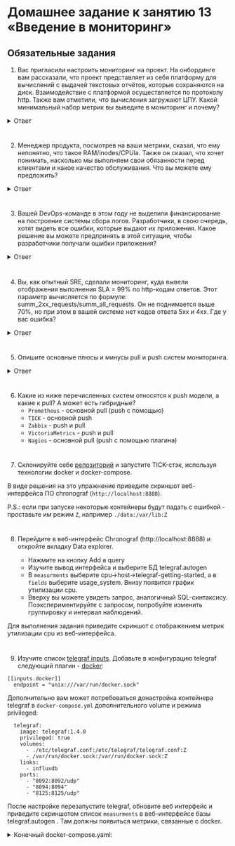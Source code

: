 # Домашнее задание к занятию 13 «Введение в мониторинг»

## Обязательные задания

1. Вас пригласили настроить мониторинг на проект. На онбординге вам рассказали, что проект представляет из себя платформу для вычислений с выдачей текстовых отчётов, которые сохраняются на диск. 
Взаимодействие с платформой осуществляется по протоколу http. Также вам отметили, что вычисления загружают ЦПУ. Какой минимальный набор метрик вы выведите в мониторинг и почему?

<details>
<summary>Ответ</summary>

  * Для CPU нужно определить:
    * Задержка: средняя или максимальная задержка в планировщике CPU
    * Трафик: загрузка процессора
    * Ошибки: ошибки конкретного процессора, неисправные процессоры
   
  * Для устройства хранения:
    * Задержка: среднее время ожидания для операций чтения и записи
    * Трафик: чтение и запись уровней ввода/вывода
    * Ошибки: ошибки файловой системы, ошибки диска в /sys/devices
   
  * Приложения, обслуживающие клиентов, отслеживают по таким сигналам:
    * Задержка: время выполнения запросов
    * Трафик: количество запросов в секунду
    * Ошибки: ошибки приложения, возникающие при обработке клиентских запросов или доступе к ресурсам
    * Насыщение: процент или количество ресурсов, используемых в настоящее время
   
  * Метрики RAM

</details>

#
2. Менеджер продукта, посмотрев на ваши метрики, сказал, что ему непонятно, что такое RAM/inodes/CPUla. Также он сказал, что хочет понимать, насколько мы выполняем свои обязанности перед клиентами и какое качество обслуживания. Что вы можете ему предложить?

<details>
<summary>Ответ</summary>
    
Чтобы точно понимать выполнение обязанностей перед клиентами, надо изначально договрится какие показатели важны для клиента, для этого необходимо использовать метрики SLA, SLO и SLI:
    
- SLI (Service Level Indicator) — метрики времени (задержка запроса, пропускная способность, число запросов в секунду или число сбоев на запрос). Они, как правило, агрегируются во времени, а затем преобразуются в среднее или процент по отношению к пороговому значению;

- SLO (Service Level Objective) — целевые показатели совокупного успеха SLI в течение определенного периода времени (месяц, квартал и т.д.), согласованные заинтересованными сторонами.
  
- SLA (соглашение об уровне обслуживания) — это соглашение между поставщиком и клиентом об измеримых показателях, таких как время безотказной работы, время реагирования, а также мерах ответственности.
</details>

#
3. Вашей DevOps-команде в этом году не выделили финансирование на построение системы сбора логов. Разработчики, в свою очередь, хотят видеть все ошибки, которые выдают их приложения. Какое решение вы можете предпринять в этой ситуации, чтобы разработчики получали ошибки приложения?

<details>
<summary>Ответ</summary>
 Самый просто вариант, это просто написать скрипт который будет собирать логи и ошибки и отпрвлять их на общий ресурс. Из бесплатных готовых платформ: Sentry — это платформа для отслеживания ошибок и мониторинга приложений. Данные, которые мы получаем в Sentry, содержат исчерпывающую информацию о контексте, в котором это произошло, что облегчает воспроизведение и поиск причины и значительно помогает в устранении ошибок.   
</details>

#
4. Вы, как опытный SRE, сделали мониторинг, куда вывели отображения выполнения SLA = 99% по http-кодам ответов. 
Этот параметр вычисляется по формуле: summ_2xx_requests/summ_all_requests. Он не поднимается выше 70%, но при этом в вашей системе нет кодов ответа 5xx и 4xx. Где у вас ошибка?

<details>
<summary>Ответ</summary>
Ошибка в формуле расчета доступности, необходимо учитывать не только ответы с кодом 2xx, но и 3xx. Правильная формула расчета досупности (summ_2xx_requests + summ_3xx_requests) / (summ_all_requests)
</details>

#
5. Опишите основные плюсы и минусы pull и push систем мониторинга.
<details>
<summary>Ответ</summary>
    
* Push-модель (от англ. push - толкать) основана на принципе, что данные отправляются из источника в систему мониторинга. То есть, система мониторинга постоянно получает данные от устройств или других источников.

* Pull-модель (от англ. pull - тянуть) предполагает, что система мониторинга сама запрашивает данные у источников. То есть, система мониторит только те устройства, которые были выбраны для мониторинга, и запрашивает у них данные только тогда, когда это необходимо.

* Таким образом, push-модель обычно используется для мониторинга больших систем, где количество устройств может быть слишком большим для ручного сбора данных. Pull-модель же позволяет более гибко настраивать мониторинг, выбирая только необходимые устройства и данные, что экономит ресурсы системы мониторинга и обеспечивает более точное и своевременное обнаружение проблем.

* Кроме того, push-модели могут быть более эффективными в случаях, когда необходимо быстро реагировать на изменения в системе, так как данные поступают в систему автоматически. Однако, pull-модели могут быть предпочтительнее в случаях, когда требуется более точное обнаружение проблем и более детальный анализ данных.

#### Push-модель  
Плюсы:
- упрощение репликации данных в разные системы мониторинга или их резервные копии
- более гибкая настройка отправки пакетов данных с метриками
- UDP — это менее затратный способ передачи данных, из-за чего может возрасти производительность сбора метрик

Минусы:
- UDP не гарантирует доставку данных
- Необходимость проверки подлинности данных

#### Pull-модель  
Плюсы:
- легче контролировать подлинность данных
- можно настроить единый proxy server до всех агентов с TLS
- упрощённая отладка получения данных с агентов

Минусы:
- Открытие порта для сбора метрик на каждом узле
- Ведение списка узлов для мониторинга
</details>

#
6. Какие из ниже перечисленных систем относятся к push модели, а какие к pull? А может есть гибридные?
    - `Prometheus` - основной pull (push с помощью)
    - `TICK`  - основной push
    - `Zabbix`  - push и pull
    - `VictoriaMetrics`  - push и pull
    - `Nagios`  - основной pull (push с помощью плагина) 
#
7. Склонируйте себе [репозиторий](https://github.com/influxdata/sandbox/tree/master) и запустите TICK-стэк, 
используя технологии docker и docker-compose.

В виде решения на это упражнение приведите скриншот веб-интерфейса ПО chronograf (`http://localhost:8888`). 

P.S.: если при запуске некоторые контейнеры будут падать с ошибкой - проставьте им режим `Z`, например
`./data:/var/lib:Z`
#
8. Перейдите в веб-интерфейс Chronograf (http://localhost:8888) и откройте вкладку Data explorer.
        
    - Нажмите на кнопку Add a query
    - Изучите вывод интерфейса и выберите БД telegraf.autogen
    - В `measurments` выберите cpu->host->telegraf-getting-started, а в `fields` выберите usage_system. Внизу появится график утилизации cpu.
    - Вверху вы можете увидеть запрос, аналогичный SQL-синтаксису. Поэкспериментируйте с запросом, попробуйте изменить группировку и интервал наблюдений.

Для выполнения задания приведите скриншот с отображением метрик утилизации cpu из веб-интерфейса.
#
9. Изучите список [telegraf inputs](https://github.com/influxdata/telegraf/tree/master/plugins/inputs). 
Добавьте в конфигурацию telegraf следующий плагин - [docker](https://github.com/influxdata/telegraf/tree/master/plugins/inputs/docker):
```
[[inputs.docker]]
  endpoint = "unix:///var/run/docker.sock"
```

Дополнительно вам может потребоваться донастройка контейнера telegraf в `docker-compose.yml` дополнительного volume и 
режима privileged:
```
  telegraf:
    image: telegraf:1.4.0
    privileged: true
    volumes:
      - ./etc/telegraf.conf:/etc/telegraf/telegraf.conf:Z
      - /var/run/docker.sock:/var/run/docker.sock:Z
    links:
      - influxdb
    ports:
      - "8092:8092/udp"
      - "8094:8094"
      - "8125:8125/udp"
```

После настройке перезапустите telegraf, обновите веб интерфейс и приведите скриншотом список `measurments` в 
веб-интерфейсе базы telegraf.autogen . Там должны появиться метрики, связанные с docker.

<details>
<summary>Конечный docker-compose.yaml:</summary>

```sh
version: '3'
services:
  influxdb:
    # Full tag list: https://hub.docker.com/r/library/influxdb/tags/
    build:
      context: ./images/influxdb/
      dockerfile: ./${TYPE}/Dockerfile
      args:
        INFLUXDB_TAG: ${INFLUXDB_TAG}
    image: "influxdb"
    volumes:
      # Mount for influxdb data directory
      - ./influxdb/data:/var/lib/influxdb
      # Mount for influxdb configuration
      - ./influxdb/config/:/etc/influxdb/
    ports:
      # The API for InfluxDB is served on port 8086
      - "8086:8086"
      - "8082:8082"
      # UDP Port
      - "8089:8089/udp"

  telegraf:
    # Full tag list: https://hub.docker.com/r/library/telegraf/tags/
    build:
      context: ./images/telegraf/
      dockerfile: ./${TYPE}/Dockerfile
      args:
        TELEGRAF_TAG: ${TELEGRAF_TAG}
    image: "telegraf"
    privileged: true
    user: telegraf:1001
    environment:
      HOSTNAME: "telegraf-getting-started"
    # Telegraf requires network access to InfluxDB
    links:
      - influxdb
    volumes:
      # Mount for telegraf configuration
      - ./telegraf/:/etc/telegraf/:Z
      # Mount for Docker API access
      - /var/run/docker.sock:/var/run/docker.sock:Z
    depends_on:
      - influxdb
    ports:
      - "8092:8092/udp"
      - "8094:8094"
      - "8125:8125/udp"

  kapacitor:
  # Full tag list: https://hub.docker.com/r/library/kapacitor/tags/
    build:
      context: ./images/kapacitor/
      dockerfile: ./${TYPE}/Dockerfile
      args:
        KAPACITOR_TAG: ${KAPACITOR_TAG}
    image: "kapacitor"
    volumes:
      # Mount for kapacitor data directory
      - ./kapacitor/data/:/var/lib/kapacitor:Z
      # Mount for kapacitor configuration
      - ./kapacitor/config/:/etc/kapacitor/:Z
    # Kapacitor requires network access to Influxdb
    links:
      - influxdb
    ports:
      # The API for Kapacitor is served on port 9092
      - "9092:9092"

  chronograf:
    # Full tag list: https://hub.docker.com/r/library/chronograf/tags/
    build:
      context: ./images/chronograf
      dockerfile: ./${TYPE}/Dockerfile
      args:
        CHRONOGRAF_TAG: ${CHRONOGRAF_TAG}
    image: "chrono_config"
    environment:
      RESOURCES_PATH: "/usr/share/chronograf/resources"
    volumes:
      # Mount for chronograf database
      - ./chronograf/data/:/var/lib/chronograf/
    links:
      # Chronograf requires network access to InfluxDB and Kapacitor
      - influxdb
      - kapacitor
    ports:
      # The WebUI for Chronograf is served on port 8888
      - "8888:8888"
    depends_on:
      - kapacitor
      - influxdb
      - telegraf

  documentation:
    build:
      context: ./documentation
    ports:
      - "3010:3000"

```
</details>
